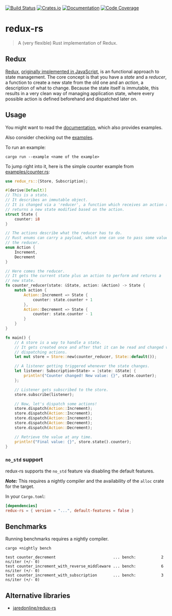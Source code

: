[![Build Status][build-img]][build-url]
[![Crates.io][crates-io-img]][crates-io-url]
[![Documentation][docs-img]][docs-url]
[![Code Coverage][coverage-img]][coverage-url]

# redux-rs

> A (very flexible) Rust implementation of Redux.

## Redux

[Redux][redux-wikipedia-url],
[originally implemented in JavaScript][redux-js-url], is an functional
approach to state management.
The core concept is that you have a _state_ and a _reducer_, a function to
create a new state from the old one and an _action_, a description of what to
change.
Because the state itself is immutable, this results in a very clean way of
managing application state, where every possible action is defined beforehand
and dispatched later on.

## Usage

You might want to read the [documentation][docs-url], which also provides
examples.

Also consider checking out the [examples](examples).

To run an example:

```
cargo run --example <name of the example>
```

To jump right into it, here is the simple counter example from
[examples/counter.rs](examples/counter.rs):

```rust
use redux_rs::{Store, Subscription};

#[derive(Default)]
// This is a state.
// It describes an immutable object.
// It is changed via a 'reducer', a function which receives an action and
// returns a new state modified based on the action.
struct State {
    counter: i8
}

// The actions describe what the reducer has to do.
// Rust enums can carry a payload, which one can use to pass some value to
// the reducer.
enum Action {
    Increment,
    Decrement
}

// Here comes the reducer.
// It gets the current state plus an action to perform and returns a
// new state.
fn counter_reducer(state: &State, action: &Action) -> State {
    match action {
        Action::Increment => State {
            counter: state.counter + 1
        },
        Action::Decrement => State {
            counter: state.counter - 1
        }
    }
}

fn main() {
    // A store is a way to handle a state.
    // It gets created once and after that it can be read and changed via
    // dispatching actions.
    let mut store = Store::new(counter_reducer, State::default());

    // A listener getting triggered whenever the state changes.
    let listener: Subscription<State> = |state: &State| {
        println!("Counter changed! New value: {}", state.counter);
    };

    // Listener gets subscribed to the store.
    store.subscribe(listener);

    // Now, let's dispatch some actions!
    store.dispatch(Action::Increment);
    store.dispatch(Action::Increment);
    store.dispatch(Action::Increment);
    store.dispatch(Action::Decrement);
    store.dispatch(Action::Decrement);

    // Retrieve the value at any time.
    println!("Final value: {}", store.state().counter);
}
```

### `no_std` support

redux-rs supports the `no_std` feature via disabling the default features.

_**Note:**_ This requires a nightly compiler and the availability of the
`alloc` crate for the target.

In your `Cargo.toml`:

```toml
[dependencies]
redux-rs = { version = "...", default-features = false }
```

## Benchmarks

Running benchmarks requires a nightly compiler.

```
cargo +nightly bench
```

```
test counter_decrement                         ... bench:           2 ns/iter (+/- 0)
test counter_increment_with_reverse_middleware ... bench:           6 ns/iter (+/- 0)
test counter_increment_with_subscription       ... bench:           3 ns/iter (+/- 0)
```

[build-img]: https://travis-ci.com/redux-rs/redux-rs.svg?branch=master
[build-url]: https://travis-ci.com/redux-rs/redux-rs
[crates-io-img]: https://img.shields.io/crates/v/redux-rs.svg
[crates-io-url]: https://crates.io/crates/redux-rs
[docs-img]: https://docs.rs/redux-rs/badge.svg
[docs-url]: https://docs.rs/redux-rs
[coverage-img]: https://codecov.io/gh/redux-rs/redux-rs/branch/master/graph/badge.svg
[coverage-url]: https://codecov.io/gh/redux-rs/redux-rs
[redux-wikipedia-url]: https://en.wikipedia.org/wiki/Redux_(JavaScript_library)
[redux-js-url]: https://redux.js.org

## Alternative libraries

-   [jaredonline/redux-rs](https://github.com/jaredonline/redux-rs)
